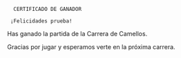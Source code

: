       CERTIFICADO DE GANADOR

     ¡Felicidades prueba!

Has ganado la partida de la Carrera de Camellos.

Gracias por jugar y esperamos verte en la próxima carrera.
